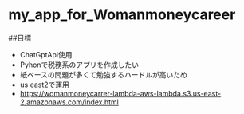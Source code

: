 # my_app_for_Womanmoneycareer

##目標
* ChatGptApi使用
* Pyhonで税務系のアプリを作成したい
* 紙ベースの問題が多くて勉強するハードルが高いため
* us east2で運用
* https://womanmoneycarrer-lambda-aws-lambda.s3.us-east-2.amazonaws.com/index.html

